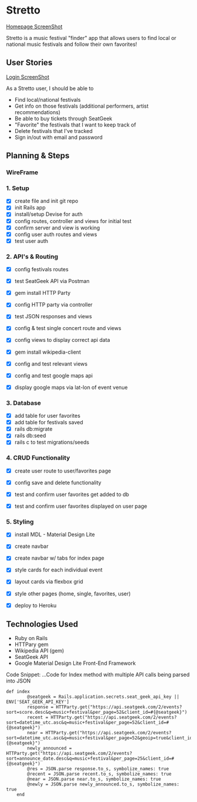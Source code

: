 # Stretto
[Homepage ScreenShot](https://github.com/Cityslick/Stretto/tree/master/app/assets/images/stretto-home.png)

Stretto is a music festival "finder" app that allows users to find local or national
music festivals and follow their own favorites!

## User Stories

[Login ScreenShot](https://github.com/Cityslick/Stretto/tree/master/app/assets/images/Log-Screen.png)

As a Stretto user, I should be able to 

- Find local/national festivals
- Get info on those festivals (additional performers, artist recommendations)
- Be able to buy tickets through SeatGeek
- "Favorite" the festivals that I want to keep track of
- Delete festivals that I've tracked
- Sign in/out with email and password


## Planning & Steps


### WireFrame


### 1. Setup
- [x] create file and init git repo
- [x] init Rails app
- [x] install/setup Devise for auth
- [x] config routes, controller and views for initial test
- [x] confirm server and view is working
- [x] config user auth routes and views
- [x] test user auth

### 2. API's & Routing
- [x] config festivals routes 
- [x] test SeatGeek API via Postman
- [x] gem install HTTP Party
- [x] config HTTP party via controller
- [x] test JSON responses and views
- [x] config & test single concert route and views
- [x] config views to display correct api data
- [x] gem install wikipedia-client
- [x] config and test relevant views
- [x] config and test google maps api
- [x] display google maps via lat-lon of event venue


### 3. Database
- [x] add table for user favorites
- [x] add table for festivals saved
- [x] rails db:migrate
- [x] rails db:seed
- [x] rails c to test migrations/seeds

### 4. CRUD Functionality
- [x] create user route to user/favorites page
- [x] config save and delete functionality
- [x] test and confirm user favorites get added to db
- [x] test and confirm user favorites displayed on user page


### 5. Styling
- [x] install MDL - Material Design Lite
- [x] create navbar
- [x] create navbar w/ tabs for index page
- [x] style cards for each individual event
- [x] layout cards via flexbox grid
- [x] style other pages (home, single, favorites, user)
- [x] deploy to Heroku


## Technologies Used

- Ruby on Rails
- HTTPary gem
- Wikipedia API (gem)
- SeatGeek API
- Google Material Design Lite Front-End Framework

Code Snippet:
...Code for Index method with multiple API calls being parsed into JSON

```
def index
        @seatgeek = Rails.application.secrets.seat_geek_api_key || ENV['SEAT_GEEK_API_KEY']
        response = HTTParty.get("https://api.seatgeek.com/2/events?sort=score.desc&q=music+festival&per_page=52&client_id=#{@seatgeek}") 
        recent = HTTParty.get("https://api.seatgeek.com/2/events?sort=datetime_utc.asc&q=music+festival&per_page=52&client_id=#{@seatgeek}") 
        near = HTTParty.get("https://api.seatgeek.com/2/events?sort=datetime_utc.asc&q=music+festival&per_page=52&geoip=true&client_id=#{@seatgeek}")
        newly_announced = HTTParty.get("https://api.seatgeek.com/2/events?sort=announce_date.desc&q=music+festival&per_page=25&client_id=#{@seatgeek}")  
        @res = JSON.parse response.to_s, symbolize_names: true
        @recent = JSON.parse recent.to_s, symbolize_names: true
        @near = JSON.parse near.to_s, symbolize_names: true
        @newly = JSON.parse newly_announced.to_s, symbolize_names: true
    end
```

